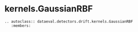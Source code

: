 # kernels.GaussianRBF

```{eval-rst}
.. autoclass:: dataeval.detectors.drift.kernels.GaussianRBF
   :members:
```
